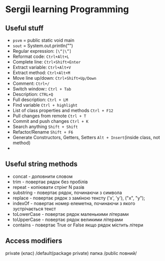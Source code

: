 # Sergii learning Programming

## Useful stuff
* `psvm` = public static void main
* `sout` = System.out.println("")
* Regular expression: `[\“|\”]`
* Reformat code: ``Ctrl+Alt+L``
* Complete line: ``Ctrl+Shift+Enter``
* Extract variable: ``Ctrl+Alt+V``
* Extract method: ``Ctrl+Alt+M``
* Move line up/down: ``Ctrl+Shift+Up/Down``
* Comment: ``Ctrl+/``
* Switch window:: ``Ctrl + Tab``
* Description: ``CTRL+Q``
* Full description: ``Ctrl + LM``
* Find variable ``Ctrl + highlight``
* List of class properties and methods ``Ctrl + F12``
* Pull changes from remote ``Ctrl + T``
* Commit and push changes ``Ctrl + K``
* Search anything ``Shift + Shift``
* Refactor/Rename ``Shift + F6``
* Generate Constructors, Getters, Setters ``Alt + Insert``(inside class, not method)
* 

## Useful string methods
* concat - доповнити словом 
* trim - повертає рядок  без пробілів
* repeat - копіювати стрінг N разів
* substring - повертає рядок, починаючи з символа
* replace - повертає рядок з заміною тексту ('x', 'y'), ("x", "y");
* indexOf - повертає номер елеметна, починаючи з якого зустрічається текст
* toLowerCase - повертає рядок маленькими літерами
* toUpperCase - повертає рядок великими літерами
* contains - повертає True or False якщо рядок містить літери

## Access modifiers
private (клас) /default(package private) папка /public повний/